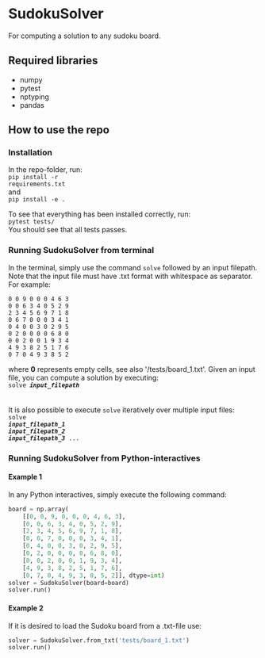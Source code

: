# SudokuSolver
For computing a solution to any sudoku board.

## Required libraries
- numpy
- pytest
- nptyping
- pandas

## How to use the repo

### Installation
In the repo-folder, run:<br>
<code>pip install -r requirements.txt</code><br>
and<br>
<code>pip install -e .</code>

To see that everything has been installed correctly, run:<br>
<code>pytest tests/</code><br>
You should see that all tests passes.

### Running SudokuSolver from terminal
In the terminal, simply use the command <code>solve</code> followed by an input filepath. Note that the input file must have .txt format with whitespace as separator. For example: <br>
```
0 0 9 0 0 0 4 6 3
0 0 6 3 4 0 5 2 9
2 3 4 5 6 9 7 1 8
0 6 7 0 0 0 3 4 1
0 4 0 0 3 0 2 9 5
0 2 0 0 0 0 6 8 0
0 0 2 0 0 1 9 3 4
4 9 3 8 2 5 1 7 6
0 7 0 4 9 3 8 5 2
```
where <strong>0</strong> represents empty cells, see also '/tests/board_1.txt'. Given an input file, you can compute a solution by executing:<br>
<code>solve *<strong>input_filepath</strong>* </code><br><br>
It is also possible to execute <code>solve</code> iteratively over multiple input files:<br>
<code>solve *<strong>input_filepath_1</strong>* *<strong>input_filepath_2</strong>* *<strong>input_filepath_3</strong>* ... </code><br>

### Running SudokuSolver from Python-interactives
#### Example 1
In any Python interactives, simply execute the following command:<br>
```python
board = np.array(
    [[0, 0, 9, 0, 0, 0, 4, 6, 3],
    [0, 0, 6, 3, 4, 0, 5, 2, 9],
    [2, 3, 4, 5, 6, 9, 7, 1, 8],
    [0, 6, 7, 0, 0, 0, 3, 4, 1],
    [0, 4, 0, 0, 3, 0, 2, 9, 5],
    [0, 2, 0, 0, 0, 0, 6, 8, 0],
    [0, 0, 2, 0, 0, 1, 9, 3, 4],
    [4, 9, 3, 8, 2, 5, 1, 7, 6],
    [0, 7, 0, 4, 9, 3, 8, 5, 2]], dtype=int)
solver = SudokuSolver(board=board)
solver.run()
```
#### Example 2
If it is desired to load the Sudoku board from a .txt-file use:<br>
```python
solver = SudokuSolver.from_txt('tests/board_1.txt')
solver.run()
```
